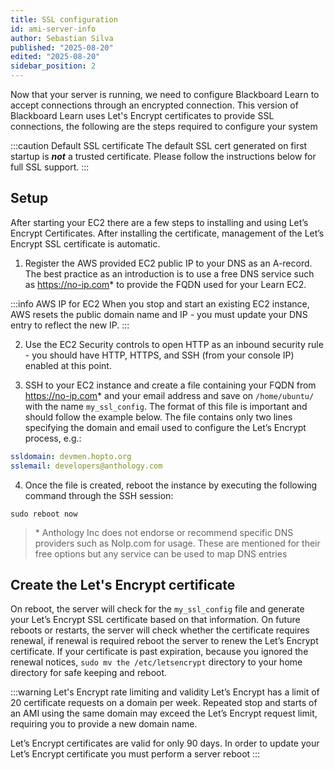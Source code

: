 ```yaml
---
title: SSL configuration
id: ami-server-info
author: Sebastian Silva
published: "2025-08-20"
edited: "2025-08-20"
sidebar_position: 2
---
```


Now that your server is running, we need to configure Blackboard Learn to accept connections through an encrypted connection. This version of Blackboard Learn uses Let's Encrypt certificates to provide SSL connections, the following are the steps required to configure your system

:::caution Default SSL certificate
The default SSL cert generated on first startup is _**not**_ a trusted certificate. Please follow the instructions below for full SSL support.
:::

## Setup

After starting your EC2 there are a few steps to installing and using Let’s Encrypt Certificates. After installing the certificate, management of the Let’s Encrypt SSL certificate is automatic.

1. Register the AWS provided EC2 public IP to your DNS as an A-record. The best practice as an introduction is to use a free DNS service such as https://no-ip.com* to provide the FQDN used for your Learn EC2.

:::info AWS IP for EC2
When you stop and start an existing EC2 instance, AWS resets the public domain name and IP - you must update your DNS entry to reflect the new IP.
:::

2. Use the EC2 Security controls to open HTTP as an inbound security rule - you should have HTTP, HTTPS, and SSH (from your console IP) enabled at this point.

3. SSH to your EC2 instance and create a file containing your FQDN from https://no-ip.com* and your email address and save on `/home/ubuntu/` with the name `my_ssl_config`. The format of this file is important and should follow the example below. The file contains only two lines specifying the domain and email used to configure the Let’s Encrypt process, e.g.:

```yaml title=my_ssl_config
ssldomain: devmen.hopto.org
sslemail: developers@anthology.com
```

4. Once the file is created, reboot the instance by executing the following command through the SSH session:

```shell
sudo reboot now
```

> \* Anthology Inc does not endorse or recommend specific DNS providers such as NoIp.com for usage. These are mentioned for their free options but any service can be used to map DNS entries

## Create the Let's Encrypt certificate

On reboot, the server will check for the `my_ssl_config` file and generate your Let’s Encrypt SSL certificate based on that information. On future reboots or restarts, the server will check whether the certificate requires renewal, if renewal is required reboot the server to renew the Let’s Encrypt certificate. If your certificate is past expiration, because you ignored the renewal notices, `sudo mv the /etc/letsencrypt` directory to your home directory for safe keeping and reboot.

:::warning Let's Encrypt rate limiting and validity
Let’s Encrypt has a limit of 20 certificate requests on a domain per week. Repeated stop and starts of an AMI using the same domain may exceed the Let’s Encrypt request limit, requiring you to provide a new domain name.

Let’s Encrypt certificates are valid for only 90 days. In order to update your Let’s Encrypt certificate you must perform a server reboot
:::
